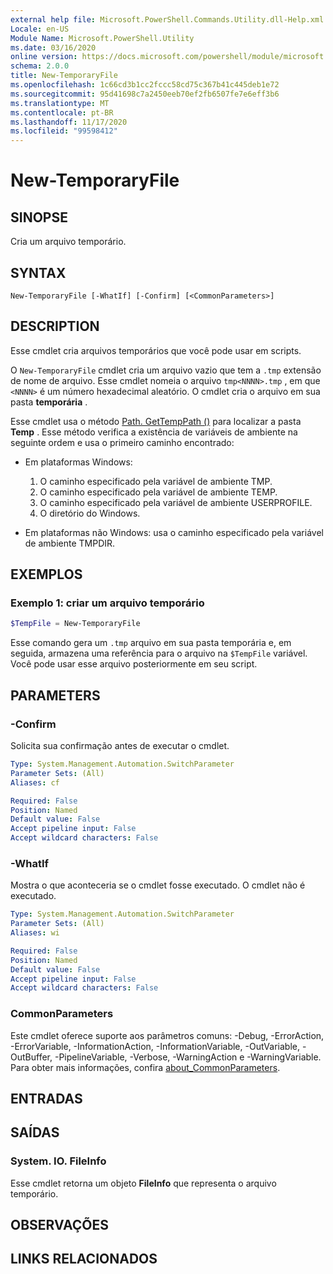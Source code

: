 ```yaml
---
external help file: Microsoft.PowerShell.Commands.Utility.dll-Help.xml
Locale: en-US
Module Name: Microsoft.PowerShell.Utility
ms.date: 03/16/2020
online version: https://docs.microsoft.com/powershell/module/microsoft.powershell.utility/new-temporaryfile?view=powershell-7.2&WT.mc_id=ps-gethelp
schema: 2.0.0
title: New-TemporaryFile
ms.openlocfilehash: 1c66cd3b1cc2fccc58cd75c367b41c445deb1e72
ms.sourcegitcommit: 95d41698c7a2450eeb70ef2fb6507fe7e6eff3b6
ms.translationtype: MT
ms.contentlocale: pt-BR
ms.lasthandoff: 11/17/2020
ms.locfileid: "99598412"
---
```

# New-TemporaryFile

## SINOPSE
Cria um arquivo temporário.

## SYNTAX

```
New-TemporaryFile [-WhatIf] [-Confirm] [<CommonParameters>]
```

## DESCRIPTION

Esse cmdlet cria arquivos temporários que você pode usar em scripts.

O `New-TemporaryFile` cmdlet cria um arquivo vazio que tem a `.tmp` extensão de nome de arquivo.
Esse cmdlet nomeia o arquivo `tmp<NNNN>.tmp` , em que `<NNNN>` é um número hexadecimal aleatório.
O cmdlet cria o arquivo em sua pasta **temporária** .

Esse cmdlet usa o método [Path. GetTempPath ()](/dotnet/api/system.io.path.gettemppath) para localizar a pasta **Temp** . Esse método verifica a existência de variáveis de ambiente na seguinte ordem e usa o primeiro caminho encontrado:

- Em plataformas Windows:

  1. O caminho especificado pela variável de ambiente TMP.
  1. O caminho especificado pela variável de ambiente TEMP.
  1. O caminho especificado pela variável de ambiente USERPROFILE.
  1. O diretório do Windows.

- Em plataformas não Windows: usa o caminho especificado pela variável de ambiente TMPDIR.

## EXEMPLOS

### Exemplo 1: criar um arquivo temporário

```powershell
$TempFile = New-TemporaryFile
```

Esse comando gera um `.tmp` arquivo em sua pasta temporária e, em seguida, armazena uma referência para o arquivo na `$TempFile` variável. Você pode usar esse arquivo posteriormente em seu script.

## PARAMETERS

### -Confirm

Solicita sua confirmação antes de executar o cmdlet.

```yaml
Type: System.Management.Automation.SwitchParameter
Parameter Sets: (All)
Aliases: cf

Required: False
Position: Named
Default value: False
Accept pipeline input: False
Accept wildcard characters: False
```

### -WhatIf

Mostra o que aconteceria se o cmdlet fosse executado.
O cmdlet não é executado.

```yaml
Type: System.Management.Automation.SwitchParameter
Parameter Sets: (All)
Aliases: wi

Required: False
Position: Named
Default value: False
Accept pipeline input: False
Accept wildcard characters: False
```

### CommonParameters

Este cmdlet oferece suporte aos parâmetros comuns: -Debug, -ErrorAction, -ErrorVariable, -InformationAction, -InformationVariable, -OutVariable, -OutBuffer, -PipelineVariable, -Verbose, -WarningAction e -WarningVariable. Para obter mais informações, confira [about_CommonParameters](../Microsoft.PowerShell.Core/About/about_CommonParameters.md).

## ENTRADAS

## SAÍDAS

### System. IO. FileInfo

Esse cmdlet retorna um objeto **FileInfo** que representa o arquivo temporário.

## OBSERVAÇÕES

## LINKS RELACIONADOS

